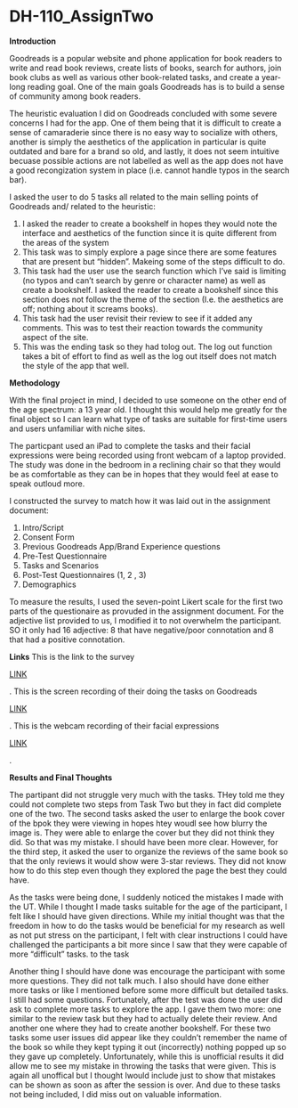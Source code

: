 # DH-110_AssignTwo

**Introduction**

Goodreads is a popular website and phone application for book readers to write and read book reviews, create lists of books, search for authors, join book clubs as well as various other book-related tasks, and create a year-long reading goal. One of the main goals Goodreads has is to build a sense of community among book readers. 


The heuristic evaluation I did on Goodreads concluded with some severe concerns I had for the app. One of them being that it is difficult to create a sense of camaraderie since there is no easy way to socialize with others, another is simply the aesthetics of the application in particular is quite outdated and bare for a brand so old, and lastly, it does not seem intuitive becuase possible actions are not labelled as well as the app does not have a good recongization system in place (i.e. cannot handle typos in the search bar).

I asked the user to do 5 tasks all related to the main selling points of Goodreads and/ related to the heuristic:
<ol>
  <li>I asked the reader to create a bookshelf in hopes they would note the interface and aesthetics of the function since it is quite different from the areas of the system</li>
  <li>This task was to simply explore a page since there are some features that are present but “hidden”. Makeing some of the steps difficult to do. </li>
  <li>This task had the user use the search function which I’ve said is limiting (no typos and can’t search by genre or character name) as well as create a bookshelf. I asked the reader to create a bookshelf since this section does not follow the theme of the section (I.e. the aesthetics are off; nothing about it screams books). </li>
  <li> This task had the user revisit their review to see if it added any comments. This was to test their reaction towards the community aspect of the site.  </li>
 <li> This was the ending task so they had tolog out. The log out function takes a bit of effort to find as well as the log out itself does not match the style of the app that well. </li>

</ol>


**Methodology**

With the final project in mind, I decided to use someone on the other end of the age spectrum: a 13 year old. I thought this would help me greatly for the final object so I can learn what type of tasks are suitable for first-time users and users unfamiliar with niche sites. 

The particpant used an iPad to complete the tasks and their facial expressions were being recorded using front webcam of a laptop provided. The study was done in the bedroom in a reclining chair so that they would be as comfortable as they can be in hopes that they would feel at ease to speak outloud more. 

I constructed the survey to match how it was laid out in the assignment document:
<ol>
  
  <li>Intro/Script </li>
  <li>Consent Form </li>
  <li>Previous Goodreads App/Brand Experience questions </li>
  <li>Pre-Test Questionnaire </li>
  <li>Tasks and Scenarios </li>
  <li>Post-Test Questionnaires (1, 2 , 3) </li>
  <li>Demographics  </li>
 </ol>
 
To measure the results, I used the seven-point Likert scale for the first two parts of the questionaire as provuded in the assignment document. 
For the adjective list provided to us, I modified it to not overwhelm the participant. SO it only had 16 adjective: 8 that have negative/poor connotation and 8 that had a positive connotation.

**Links**
This is the link to the survey <p><a href="https://forms.gle/N7PNbPWHKrYouSHE6 ">LINK</a></p>  .
This is the screen recording of their doing the tasks on Goodreads <p><a href="https://drive.google.com/file/d/1fsU-k4uL2_A8_3fi7ztxDTjwCGkFrux2/view?usp=sharing">LINK</a></p>  .
This is the webcam recording of their facial expressions  <p><a href="https://drive.google.com/file/d/1gv2hDGntWGGw4YuqgYUqlqldOl-5y0WR/view?usp=sharing">LINK</a></p>  .

**Results and Final Thoughts**

The partipant did not struggle very much with the tasks. THey told me they could not complete two steps from Task Two but they in fact did complete one of the two. The second tasks asked the user to enlarge the book cover of the bpok they were viewing in hopes htey woudl see how blurry the image is. They were able to enlarge the cover but they did not think they did. So that was my mistake. I should have been more clear. However, for the third step, it asked the user to organize the reviews of the same book so that the only reviews it would show were 3-star reviews. They did not know how to do this step even though they explored the page the best they could have.


As the tasks were being done, I suddenly noticed the mistakes I made with the UT. While I thought I made tasks suitable for the age of the participant, I felt like I should have given directions. While my initial thought was that the freedom in how to do the tasks would be beneficial for my research as well as not put stress on the participant, I felt with clear instructions I could have challenged the participants a bit more since I saw that they were capable of more “difficult” tasks. to the task 


Another thing I should have done was encourage the participant with some more questions. They did not talk much. I also should have done either more tasks or like I mentioned before some more difficult but detailed tasks. I still had some questions. Fortunately, after the test was done the user did ask to complete more tasks to explore the app. I gave them two more: one similar to the review task but they had to actually delete their review. And another one where they had to create another bookshelf. For these two tasks some user issues did appear like they couldn’t remember the name of the book so while they kept typing it out (incorrectly) nothing popped up so they gave up completely. Unfortunately, while this is unofficial results it did allow me to see my mistake in throwing the tasks that were given. This is again all unoffical but I thought Iwould include just to show that mistakes can be shown as soon as after the session is over. And due to these tasks not being included, I did miss out on valuable information.


